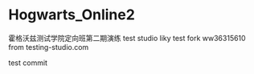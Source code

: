 # Hogwarts_Online2

霍格沃兹测试学院定向班第二期演练
test studio
liky test fork
ww36315610
from testing-studio.com

test commit
